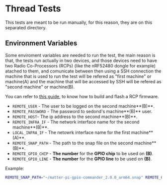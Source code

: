 # Thread Tests

This tests are meant to be run manually, for this reason, they are on this
separated directory.

## Environment Variables

Some enviroment variables are needed to run the test, the main reason is that, 
the tests run actually in two devices, and those devices need to have two 
Radio Co-Processors (RCPs) (like the nRF52480 dongle for example) atached to them, 
and comunicate between then using a SSH connection the machine that is used to run
the test will be refered as "first machine" or machine(A) and the machine that will
be accessed by SSH will be refered as "second machine" or machine(B).

You can refer to [this guide](https://github.com/canonical/openthread-border-router-snap/wiki/Setup-OpenThread-Border-Router-with-nRF52840-Dongle#build-and-flash-rcp-firmware-on-nrf52480-dongle),
to know how to build and flash a RCP firmware.

* `REMOTE_USER` - The user to be logged on the second machine**(B)**.  
* `REMOTE_PASSWORD` - The password to sedond's machine**(B)** user.
* `REMOTE_HOST`- The ip address to the second machine**(B)**.
* `REMOTE_INFRA_IF` - The network interface name for the second machine**(B)**.
* `LOCAL_INFRA_IF` - The netowrk interface name for the first machine**(A)**.
* `REMOTE_SNAP_PATH` - The path to the snap file on the second machine**(B)**.
* `REMOTE_GPIO_CHIP` - **The number** for the **GPIO chip** to be used on **(B)**.
* `REMOTE_GPIO_LINE` - **The number** for the **GPIO line** to be used on **(B)**.

Example:

```bash
REMOTE_SNAP_PATH="~/matter-pi-gpio-commander_2.0.0_arm64.snap" REMOTE_GPIO_CHIP="0" REMOTE_GPIO_LINE="16" LOCAL_INFRA_IF="eno1" REMOTE_INFRA_IF="eth0" REMOTE_USER="ubuntu" REMOTE_PASSWORD="abcdef" REMOTE_HOST="192.168.178.95" go test -v -failfast -count 1 ./thread_tests
```